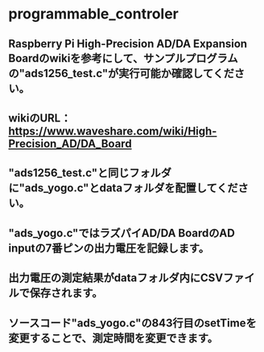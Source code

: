 # programmable_controler
## Raspberry Pi  High-Precision AD/DA Expansion Boardのwikiを参考にして、サンプルプログラムの"ads1256_test.c"が実行可能か確認してください。
## wikiのURL：https://www.waveshare.com/wiki/High-Precision_AD/DA_Board
## "ads1256_test.c"と同じフォルダに"ads_yogo.c"とdataフォルダを配置してください。


## "ads_yogo.c"ではラズパイAD/DA BoardのAD inputの7番ピンの出力電圧を記録します。
## 出力電圧の測定結果がdataフォルダ内にCSVファイルで保存されます。
## ソースコード"ads_yogo.c"の843行目のsetTimeを変更することで、測定時間を変更できます。
